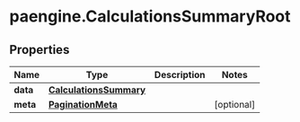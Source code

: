 # paengine.CalculationsSummaryRoot

## Properties

Name | Type | Description | Notes
------------ | ------------- | ------------- | -------------
**data** | [**CalculationsSummary**](CalculationsSummary.md) |  | 
**meta** | [**PaginationMeta**](PaginationMeta.md) |  | [optional] 


